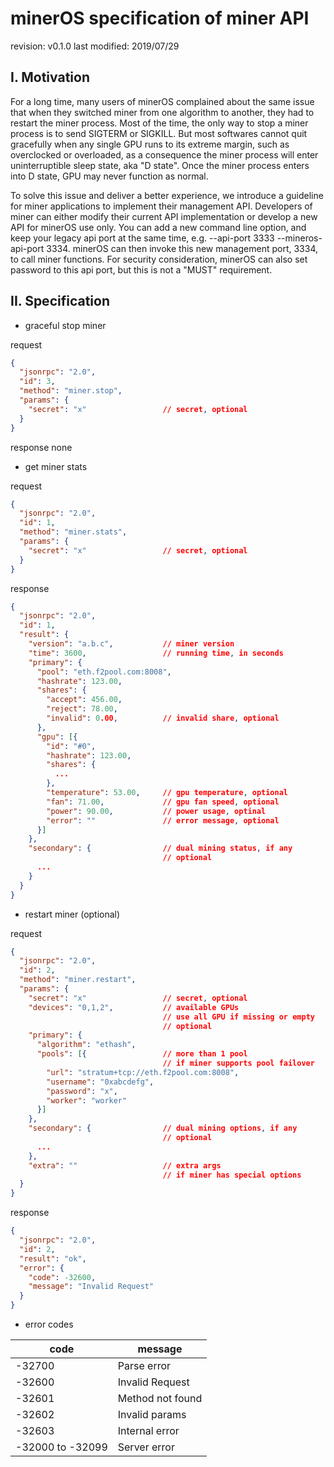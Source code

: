 # minerOS specification of miner API

revision:  v0.1.0
last modified: 2019/07/29

I. Motivation
-------------------------

For a long time, many users of minerOS complained about the same issue that when they switched miner from one algorithm to another, they had to restart the miner process. Most of the time, the only way to stop a miner process is to send SIGTERM or SIGKILL. But most softwares cannot quit gracefully when any single GPU runs to its extreme margin, such as overclocked or overloaded, as a consequence the miner process will enter uninterruptible sleep state, aka "D state". Once the miner process enters into D state, GPU may never function as normal.

To solve this issue and deliver a better experience, we introduce a guideline for miner applications to implement their management API. Developers of miner can either modify their current API implementation or develop a new API for minerOS use only. You can add a new command line option, and keep your legacy api port at the same time, e.g.  --api-port 3333 --mineros-api-port 3334. minerOS can then invoke this new management port, 3334, to call miner functions. For security consideration, minerOS can also set password to this api port, but this is not a "MUST" requirement.


II. Specification
-------------------------

* graceful stop miner

request
```json
{
  "jsonrpc": "2.0",
  "id": 3,
  "method": "miner.stop",
  "params": {
    "secret": "x"                 // secret, optional
  }
}
```

response
none

* get miner stats

request
```json
{
  "jsonrpc": "2.0",
  "id": 1,
  "method": "miner.stats",
  "params": {
    "secret": "x"                 // secret, optional
  }
}
```

response
```json
{
  "jsonrpc": "2.0",
  "id": 1,
  "result": {
    "version": "a.b.c",           // miner version
    "time": 3600,                 // running time, in seconds
    "primary": {
      "pool": "eth.f2pool.com:8008",
      "hashrate": 123.00,
      "shares": {
        "accept": 456.00,
        "reject": 78.00,
        "invalid": 0.00,          // invalid share, optional
      },
      "gpu": [{
        "id": "#0",
        "hashrate": 123.00,
        "shares": {
          ...
        },
        "temperature": 53.00,     // gpu temperature, optional
        "fan": 71.00,             // gpu fan speed, optional
        "power": 90.00,           // power usage, optinal
        "error": ""               // error message, optional
      }]
    },
    "secondary": {                // dual mining status, if any
                                  // optional
      ...
    }
  }
}
```

* restart miner (optional)

request
```json
{
  "jsonrpc": "2.0",
  "id": 2,
  "method": "miner.restart",
  "params": {
    "secret": "x"                 // secret, optional
    "devices": "0,1,2",           // available GPUs
                                  // use all GPU if missing or empty
                                  // optional
    "primary": {
      "algorithm": "ethash",
      "pools": [{                 // more than 1 pool
                                  // if miner supports pool failover
        "url": "stratum+tcp://eth.f2pool.com:8008",
        "username": "0xabcdefg",
        "password": "x",
        "worker": "worker"
      }]
    },
    "secondary": {                // dual mining options, if any
                                  // optional
      ...
    },
    "extra": ""                   // extra args
                                  // if miner has special options
  }
}
```

response
```json
{
  "jsonrpc": "2.0",
  "id": 2,
  "result": "ok",
  "error": {
    "code": -32600,
    "message": "Invalid Request"
  }
}
```

* error codes

|       code       |     message      |
| ---------------- | ---------------- |
| -32700           | Parse error      |
| -32600           | Invalid Request  |
| -32601           | Method not found |
| -32602           | Invalid params   |
| -32603           | Internal error   |
| -32000 to -32099 | Server error     |

